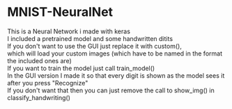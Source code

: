 # MNIST-NeuralNet
This is a Neural Network i made with keras  
I included a pretrained model and some handwritten ditits  
If you don't want to use the GUI just replace it with custom(),  
which will load your custom images (which have to be named in the format the included ones are)  
If you want to train the model just call train_model()  
In the GUI version I made it so that every digit is shown as the model sees it after you press "Recognize"    
If you don't want that then you can just remove the call to show_img() in classify_handwriting()  